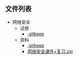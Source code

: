 

## 文件列表

- 网络安全
    - 试卷
        - [.gitkeep](https://github.com/dlnu-dlmu/EasyExam/raw/master/网络安全\试卷/.gitkeep)
    - 资料
        - [.gitkeep](https://github.com/dlnu-dlmu/EasyExam/raw/master/网络安全\资料/.gitkeep)
        - [网络安全课件+复习.zip](https://github.com/dlnu-dlmu/EasyExam/raw/master/网络安全\资料/网络安全课件+复习.zip)
